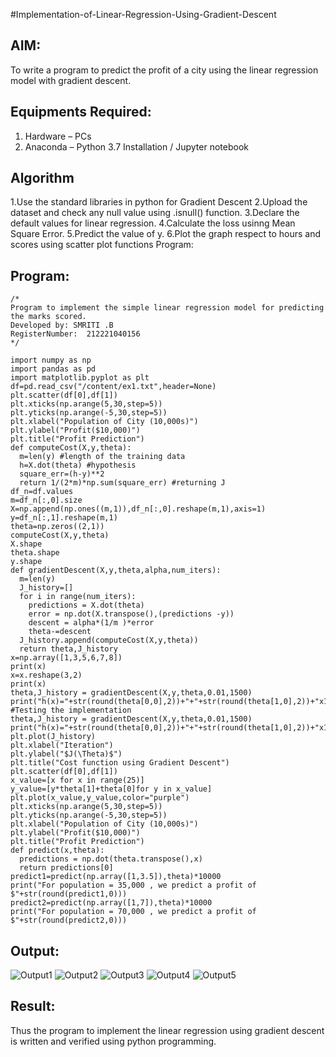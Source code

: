 #Implementation-of-Linear-Regression-Using-Gradient-Descent

## AIM:
To write a program to predict the profit of a city using the linear regression model with gradient descent.

## Equipments Required:
1. Hardware – PCs
2. Anaconda – Python 3.7 Installation / Jupyter notebook

## Algorithm
1.Use the standard libraries in python for Gradient Descent
2.Upload the dataset and check any null value using .isnull() function.
3.Declare the default values for linear regression.
4.Calculate the loss usinng Mean Square Error.
5.Predict the value of y.
6.Plot the graph respect to hours and scores using scatter plot functions Program:

## Program:
```
/*
Program to implement the simple linear regression model for predicting the marks scored.
Developed by: SMRITI .B
RegisterNumber:  212221040156
*/
```
```
import numpy as np
import pandas as pd
import matplotlib.pyplot as plt
df=pd.read_csv("/content/ex1.txt",header=None)
plt.scatter(df[0],df[1])
plt.xticks(np.arange(5,30,step=5))
plt.yticks(np.arange(-5,30,step=5))
plt.xlabel("Population of City (10,000s)")
plt.ylabel("Profit($10,000)")
plt.title("Profit Prediction")
def computeCost(X,y,theta):
  m=len(y) #length of the training data
  h=X.dot(theta) #hypothesis
  square_err=(h-y)**2
  return 1/(2*m)*np.sum(square_err) #returning J
df_n=df.values
m=df_n[:,0].size
X=np.append(np.ones((m,1)),df_n[:,0].reshape(m,1),axis=1)
y=df_n[:,1].reshape(m,1)
theta=np.zeros((2,1))
computeCost(X,y,theta)
X.shape
theta.shape
y.shape
def gradientDescent(X,y,theta,alpha,num_iters):
  m=len(y)
  J_history=[]
  for i in range(num_iters):
    predictions = X.dot(theta)
    error = np.dot(X.transpose(),(predictions -y))
    descent = alpha*(1/m )*error
    theta-=descent
  J_history.append(computeCost(X,y,theta))
  return theta,J_history
x=np.array([1,3,5,6,7,8])
print(x)
x=x.reshape(3,2)
print(x)
theta,J_history = gradientDescent(X,y,theta,0.01,1500)
print("h(x)="+str(round(theta[0,0],2))+"+"+str(round(theta[1,0],2))+"x1")
#Testing the implementation
theta,J_history = gradientDescent(X,y,theta,0.01,1500)
print("h(x)="+str(round(theta[0,0],2))+"+"+str(round(theta[1,0],2))+"x1")
plt.plot(J_history)
plt.xlabel("Iteration")
plt.ylabel("$J(\Theta)$")
plt.title("Cost function using Gradient Descent")
plt.scatter(df[0],df[1])
x_value=[x for x in range(25)]
y_value=[y*theta[1]+theta[0]for y in x_value]
plt.plot(x_value,y_value,color="purple")
plt.xticks(np.arange(5,30,step=5))
plt.yticks(np.arange(-5,30,step=5))
plt.xlabel("Population of City (10,000s)")
plt.ylabel("Profit($10,000)")
plt.title("Profit Prediction")
def predict(x,theta):
  predictions = np.dot(theta.transpose(),x)
  return predictions[0]
predict1=predict(np.array([1,3.5]),theta)*10000
print("For population = 35,000 , we predict a profit of $"+str(round(predict1,0)))
predict2=predict(np.array([1,7]),theta)*10000
print("For population = 70,000 , we predict a profit of $"+str(round(predict2,0)))
```


## Output:
![Output1](https://github.com/smriti1910/Exp3_Implementation-of-Linear-Regression-Using-Gradient-Descent/assets/133334803/bac556b4-fdfd-4a10-9213-bada8f03449f)
![Output2](https://github.com/smriti1910/Exp3_Implementation-of-Linear-Regression-Using-Gradient-Descent/assets/133334803/621df6ab-a6b6-4910-8827-67ad3e76bef2)
![Output3](https://github.com/smriti1910/Exp3_Implementation-of-Linear-Regression-Using-Gradient-Descent/assets/133334803/66e009f7-9478-47b2-994f-ea1721d9c43b)
![Output4](https://github.com/smriti1910/Exp3_Implementation-of-Linear-Regression-Using-Gradient-Descent/assets/133334803/e52c806e-3e9b-455a-9868-e55eb9fde3d1)
![Output5](https://github.com/smriti1910/Exp3_Implementation-of-Linear-Regression-Using-Gradient-Descent/assets/133334803/f806d8f5-abc5-4dc1-8efb-32eecf60f17b)



## Result:
Thus the program to implement the linear regression using gradient descent is written and verified using python programming.
